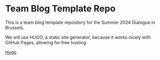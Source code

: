 # Team Blog Template Repo

This is a team blog template repository for the Summer 2024 Dialogue in Brussels. 

We will use HUGO, a static site generator, because it works nicely with GitHub Pages, allowing for free hosting.  

[Hugo](https://gohugo.io/)



